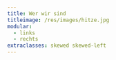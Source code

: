 ```yaml
---
title: Wer wir sind
titleimage: /res/images/hitze.jpg
modular:
  - links
  - rechts
extraclasses: skewed skewed-left
---
```

